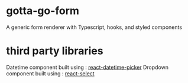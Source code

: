 # gotta-go-form
A generic form renderer with Typescript, hooks, and styled components

# third party libraries
Datetime component built using : [react-datetime-picker](https://github.com/wojtekmaj/react-datetime-picker)
Dropdown component built using : [react-select](https://github.com/JedWatson/react-select)